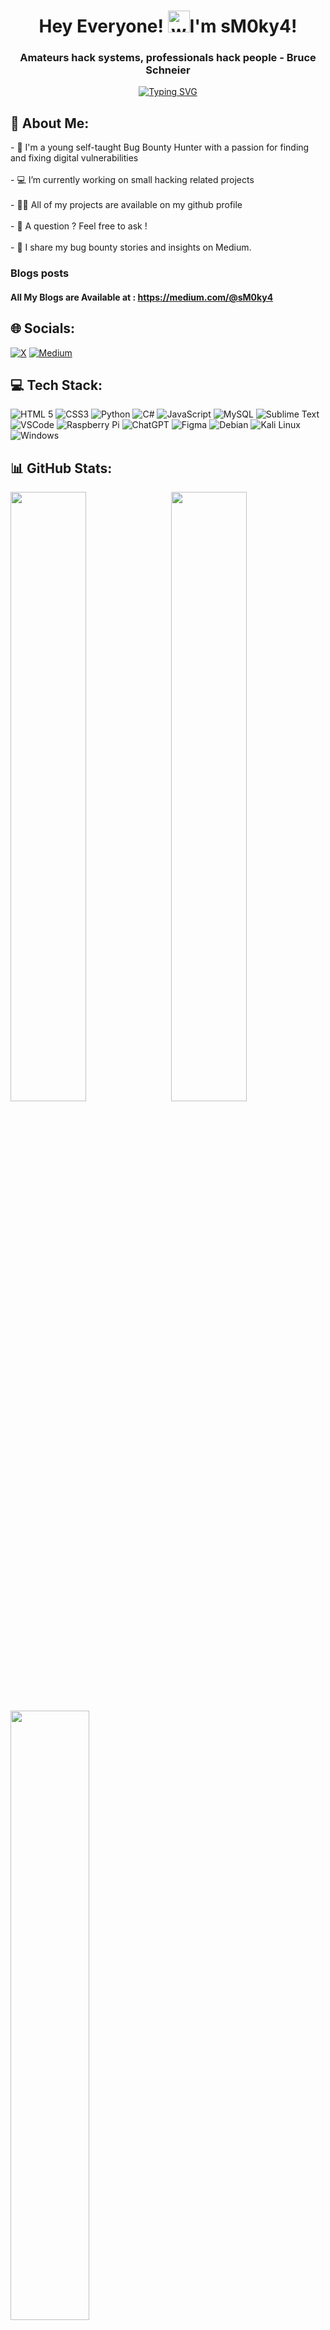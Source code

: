 <h1 align="center">Hey Everyone! <img alt="wave" src="https://emojis.slackmojis.com/emojis/images/1588177020/8809/wave_hello.gif?1588177020" width="35">I'm sM0ky4!</h1>

<h3 id="motd" align="center"> Amateurs hack systems, professionals hack people - Bruce Schneier </h3>
<div align="center"><a href="https://git.io/typing-svg"><img src="https://readme-typing-svg.herokuapp.com?font=Fira+Code&weight=300&duration=3000&pause=2000&center=true&width=800&lines=Hello!+I+am+an+Amateur+Hacker%2C+And+I+hope+you+have+a+good+day.;How's+Your+Day+Been%3F+You're+A+Wonderful+Person!;I+feel+like+i've+seen+you+somewhere!;Life's+Too+Short+To+Stay+On+Your+Phone+Man+!+Go+Hack;One+Day+or+Day+One+?;Keep+Focus;Why+You+Randomly+Viewing+this%3F+Go+Hack+Now+!" alt="Typing SVG" /></a></div>

<h2> 🙈 About Me: </h2>
- 🤖 I'm a young self-taught Bug Bounty Hunter with a passion for finding and fixing digital vulnerabilities <br><br>
- 💻 I’m currently working on small hacking related projects <br><br>
- 👨‍💻 All of my projects are available on my github profile <br><br>
- 💬 A question ? Feel free to ask ! <br><br>
- 📄 I share my bug bounty stories and insights on Medium. 

### Blogs posts
#### All My Blogs are Available at : https://medium.com/@sM0ky4 
 



## 🌐 Socials:
[![X](https://img.shields.io/badge/X-%23000000.svg?style=for-the-badge&logo=X&logoColor=white)](https://twitter.com/sM0ky_4) [![Medium](https://img.shields.io/badge/Medium-12100E?style=for-the-badge&logo=medium&logoColor=white)](https://medium.com/@sM0ky4)


## 💻 Tech Stack:
![HTML 5](https://img.shields.io/badge/HTML5-E34F26?style=for-the-badge&logo=html5&logoColor=white) ![CSS3](https://img.shields.io/badge/css3-%231572B6.svg?style=for-the-badge&logo=css3&logoColor=white) ![Python](https://img.shields.io/badge/python-3670A0?style=for-the-badge&logo=python&logoColor=ffdd54) ![C#](https://img.shields.io/badge/c%23-%23239120.svg?style=for-the-badge&logo=c-sharp&logoColor=white) ![JavaScript](https://img.shields.io/badge/javascript-%23323330.svg?style=for-the-badge&logo=javascript&logoColor=%23F7DF1E) ![MySQL](https://img.shields.io/badge/mysql-%2300f.svg?style=for-the-badge&logo=mysql&logoColor=white) ![Sublime Text](https://img.shields.io/badge/sublime_text-%23575757.svg?style=for-the-badge&logo=sublime-text&logoColor=important) ![VSCode](https://img.shields.io/badge/Visual_Studio_Code-0078D4?style=for-the-badge&logo=visual%20studio%20code&logoColor=white) ![Raspberry Pi](https://img.shields.io/badge/Raspberry%20Pi-A22846?style=for-the-badge&logo=Raspberry%20Pi&logoColor=white) ![ChatGPT](https://img.shields.io/badge/chatGPT-74aa9c?style=for-the-badge&logo=openai&logoColor=white) ![Figma](https://img.shields.io/badge/figma-%23F24E1E.svg?style=for-the-badge&logo=figma&logoColor=white) ![Debian](https://img.shields.io/badge/Debian-A81D33?style=for-the-badge&logo=debian&logoColor=white) ![Kali Linux](https://img.shields.io/badge/Kali_Linux-557C94?style=for-the-badge&logo=kali-linux&logoColor=white) ![Windows](https://img.shields.io/badge/Windows-0078D6?style=for-the-badge&logo=windows&logoColor=white)

## 📊 GitHub Stats:
<img src="https://github-readme-stats.vercel.app/api?username=sM0ky4&theme=radical&hide_border=false&include_all_commits=true&count_private=true" style = "width: 49%; height: 50%; "/>
<img src="https://github-readme-streak-stats.herokuapp.com/?user=sM0ky4&theme=radical&hide_border=false" style = "width: 49%; height: 50%; float: right;"/>
<img src="https://github-readme-stats.vercel.app/api/top-langs/?username=sM0ky4&theme=radical&hide_border=false&include_all_commits=true&count_private=true&layout=compact" width="50%" height="50%" align="center"/>


## 🏆 GitHub Trophies
![](https://github-profile-trophy.vercel.app/?username=sM0ky4&theme=radical&no-frame=true&no-bg=true&margin-w=4)



<h3 align='center'>Show some &nbsp;❤️&nbsp; by starring some of the repositories! </h3> 


<!-- Proudly created with GPRM ( https://gprm.itsvg.in ) ;) Thanks GPRM -->
